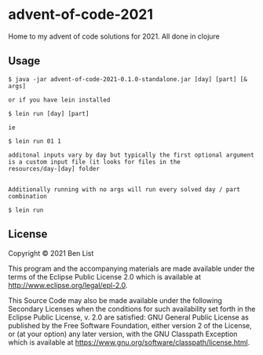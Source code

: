# advent-of-code-2021

Home to my advent of code solutions for 2021. All done in clojure


## Usage


    $ java -jar advent-of-code-2021-0.1.0-standalone.jar [day] [part] [& args]
    
    or if you have lein installed
    
    $ lein run [day] [part]
    
    ie
    
    $ lein run 01 1
    
    additonal inputs vary by day but typically the first optional argument is a custom input file (it looks for files in the        resources/day-[day] folder
    
    
    Additionally running with no args will run every solved day / part combination
    
    $ lein run

## License

Copyright © 2021 Ben List

This program and the accompanying materials are made available under the
terms of the Eclipse Public License 2.0 which is available at
http://www.eclipse.org/legal/epl-2.0.

This Source Code may also be made available under the following Secondary
Licenses when the conditions for such availability set forth in the Eclipse
Public License, v. 2.0 are satisfied: GNU General Public License as published by
the Free Software Foundation, either version 2 of the License, or (at your
option) any later version, with the GNU Classpath Exception which is available
at https://www.gnu.org/software/classpath/license.html.
